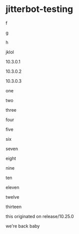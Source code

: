# jitterbot-testing

f

g

h

jklol

10.3.0.1

10.3.0.2

10.3.0.3

one

two

three

four

five

six

seven

eight

nine

ten

eleven

twelve

thirteen

this originated on release/10.25.0

we're back baby
